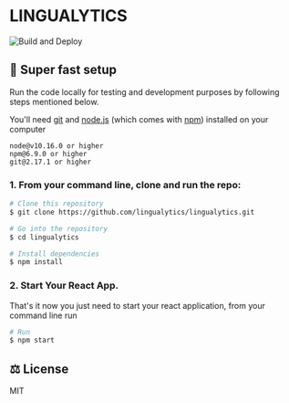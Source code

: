 
# LINGUALYTICS
![Build and Deploy](https://github.com/lingualytics/lingualytics/workflows/Build%20and%20Deploy/badge.svg?branch=master)
## 🚀 Super fast setup
Run the code locally for testing and development purposes by following steps mentioned below.

You'll need [git](https://git-scm.com) and [node.js](https://nodejs.org/en/download/) (which comes with [npm](http://npmjs.com)) installed on your computer
```
node@v10.16.0 or higher
npm@6.9.0 or higher
git@2.17.1 or higher
```

### 1. From your command line, clone and run the repo:
```bash
# Clone this repository
$ git clone https://github.com/lingualytics/lingualytics.git

# Go into the repository
$ cd lingualytics

# Install dependencies
$ npm install
```

### 2. **Start Your React App.**
That's it now you just need to start your react application, from your command line run
```bash
# Run
$ npm start
```
## ⚖️ License
MIT
